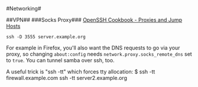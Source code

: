 #Networking#

##VPN##
###Socks Proxy###
[OpenSSH Cookbook - Proxies and Jump Hosts](https://en.wikibooks.org/wiki/OpenSSH/Cookbook/Proxies_and_Jump_Hosts)

    ssh -D 3555 server.example.org 
For example in Firefox, you'll also want the DNS requests to go via your proxy,
so changing `about:config` needs `network.proxy.socks_remote_dns` set to `true`.
You can tunnel samba over ssh, too.

A useful trick is "ssh -tt" which forces tty allocation:
   $ ssh -tt firewall.example.com ssh -tt server2.example.org
   
